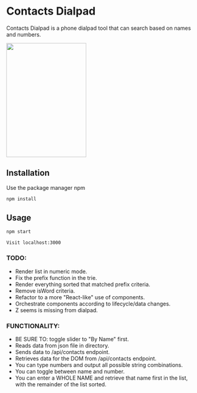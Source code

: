 # Contacts Dialpad

Contacts Dialpad is a phone dialpad tool that can search based on names and numbers.

<img src="https://dialpad-images.s3.amazonaws.com/dialpad.png" width="210" height="300">

## Installation

Use the package manager npm

```bash
npm install 
```

## Usage

```bash
npm start
```

```
Visit localhost:3000
```

### TODO:

* Render list in numeric mode.
* Fix the prefix function in the trie. 
* Render everything sorted that matched prefix criteria. 
* Remove isWord criteria.
* Refactor to a more "React-like" use of components. 
* Orchestrate components according to lifecycle/data changes.
* Z seems is missing from dialpad.

### FUNCTIONALITY: 

* BE SURE TO: toggle slider to "By Name" first.
* Reads data from json file in directory.
* Sends data to /api/contacts endpoint.
* Retrieves data for the DOM from /api/contacts endpoint.
* You can type numbers and output all possible string combinations.
* You can toggle between name and number.
* You can enter a WHOLE NAME and retrieve that name first in the list, with the remainder of the list sorted. 

